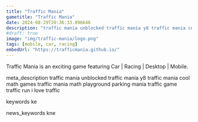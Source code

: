 ```yaml
---
title: "Traffic Mania"
gametitle: "Traffic Mania"
date: 2024-08-29T20:36:33.896646
description: "traffic mania unblocked traffic mania y8 traffic mania cool math games traffic mania math playground parking mania traffic game traffic run i love traffic"
#draft: true
image: "img/traffic-mania/logo.png"
tags: [mobile, car, racing]
embedUrl: "https://trafficmania.github.io/"
---
```


Traffic Mania is an exciting game featuring Car | Racing | Desktop | Mobile.

meta_description
traffic mania unblocked traffic mania y8 traffic mania cool math games traffic mania math playground parking mania traffic game traffic run i love traffic


keywords
ke


news_keywords
kne
